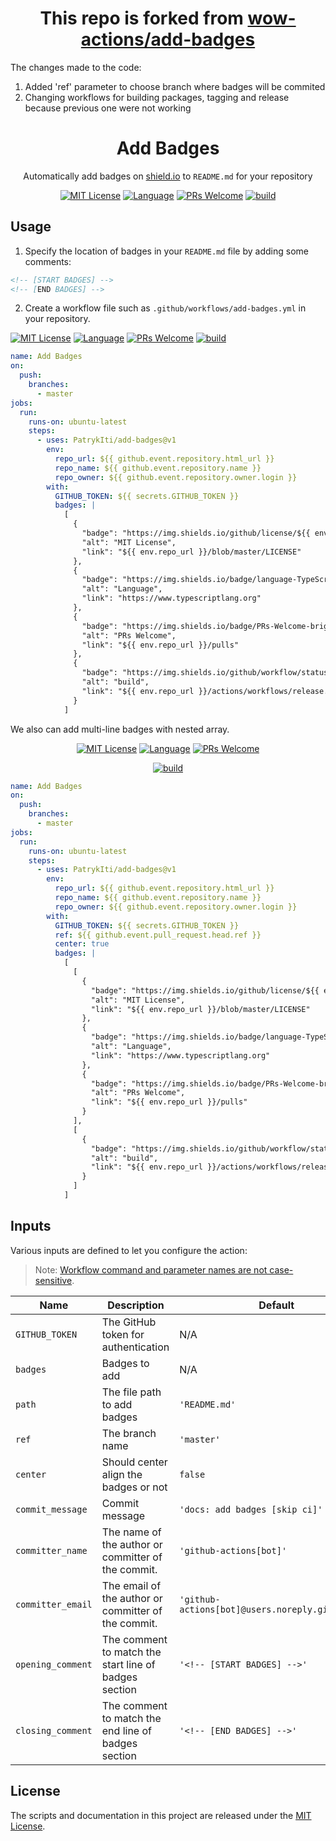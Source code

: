 <h1 align="center">This repo is forked from <a href="https://github.com/wow-actions/add-badges">wow-actions/add-badges</a></h1>
<p>The changes made to the code:<br />
  <ol>
    <li>Added 'ref' parameter to choose branch where badges will be commited</Li>
    <li>Changing workflows for building packages, tagging and release because previous one were not working</li>
  </ol>
</p>

<h1 align="center">Add Badges</h1>
<p align="center">
    Automatically add badges on <a href="https://shields.io">shield.io</a> to <code>README.md</code> for your repository
</p>

<!-- [START BADGES] -->
<!-- Please keep comment here to allow auto update -->
<p align="center">
  <a href="https://github.com/PatrykIti/add-badges/blob/master/LICENSE"><img src="https://img.shields.io/github/license/PatrykIti/add-badges?style=flat-square" alt="MIT License" /></a>
  <a href="https://www.typescriptlang.org"><img src="https://img.shields.io/badge/language-TypeScript-blue.svg?style=flat-square" alt="Language" /></a>
  <a href="https://github.com/PatrykIti/add-badges/pulls"><img src="https://img.shields.io/badge/PRs-Welcome-brightgreen.svg?style=flat-square" alt="PRs Welcome" /></a>
  <a href="https://github.com/PatrykIti/add-badges/actions/workflows/release.yml"><img src="https://img.shields.io/github/actions/workflow/status/PatrykIti/add-badges/release.yml?logo=github&style=flat-square" alt="build" /></a>
</p>
<!-- [END BADGES] -->

## Usage

1. Specify the location of badges in your `README.md` file by adding some comments:

```md
<!-- [START BADGES] -->
<!-- [END BADGES] -->
```

2. Create a workflow file such as `.github/workflows/add-badges.yml` in your repository.

<!-- [START BADGES 1] -->
<!-- Please keep comment here to allow auto update -->
[![MIT License](https://img.shields.io/github/license/PatrykIti/add-badges?style=flat-square)](https://github.com/PatrykIti/add-badges/blob/master/LICENSE)
[![Language](https://img.shields.io/badge/language-TypeScript-blue.svg?style=flat-square)](https://www.typescriptlang.org)
[![PRs Welcome](https://img.shields.io/badge/PRs-Welcome-brightgreen.svg?style=flat-square)](https://github.com/PatrykIti/add-badges/pulls)
[![build](https://img.shields.io/github/actions/workflow/status/PatrykIti/add-badges/release.yml?logo=github&style=flat-square)](https://github.com/PatrykIti/add-badges/actions/workflows/release.yml)
<!-- [END BADGES 1] -->

```yml
name: Add Badges
on:
  push:
    branches:
      - master
jobs:
  run:
    runs-on: ubuntu-latest
    steps:
      - uses: PatrykIti/add-badges@v1
        env:
          repo_url: ${{ github.event.repository.html_url }}
          repo_name: ${{ github.event.repository.name }}
          repo_owner: ${{ github.event.repository.owner.login }}
        with:
          GITHUB_TOKEN: ${{ secrets.GITHUB_TOKEN }}
          badges: |
            [
              {
                "badge": "https://img.shields.io/github/license/${{ env.repo_owner }}/${{ env.repo_name }}?style=flat-square",
                "alt": "MIT License",
                "link": "${{ env.repo_url }}/blob/master/LICENSE"
              },
              {
                "badge": "https://img.shields.io/badge/language-TypeScript-blue.svg?style=flat-square",
                "alt": "Language",
                "link": "https://www.typescriptlang.org"
              },
              {
                "badge": "https://img.shields.io/badge/PRs-Welcome-brightgreen.svg?style=flat-square",
                "alt": "PRs Welcome",
                "link": "${{ env.repo_url }}/pulls"
              },
              {
                "badge": "https://img.shields.io/github/workflow/status/${{ env.repo_owner }}/${{ env.repo_name }}/Release?logo=github&style=flat-square",
                "alt": "build",
                "link": "${{ env.repo_url }}/actions/workflows/release.yml"
              }
            ]
```

We also can add multi-line badges with nested array.

<!-- [START BADGES 2] -->
<!-- Please keep comment here to allow auto update -->
<p align="center">
  <a href="https://github.com/PatrykIti/add-badges/blob/master/LICENSE"><img src="https://img.shields.io/github/license/PatrykIti/add-badges?style=flat-square" alt="MIT License" /></a>
  <a href="https://www.typescriptlang.org"><img src="https://img.shields.io/badge/language-TypeScript-blue.svg?style=flat-square" alt="Language" /></a>
  <a href="https://github.com/PatrykIti/add-badges/pulls"><img src="https://img.shields.io/badge/PRs-Welcome-brightgreen.svg?style=flat-square" alt="PRs Welcome" /></a>
</p>

<p align="center">
  <a href="https://github.com/PatrykIti/add-badges/actions/workflows/release.yml"><img src="https://img.shields.io/github/actions/workflow/status/PatrykIti/add-badges/release.yml?logo=github&style=flat-square" alt="build" /></a>
</p>
<!-- [END BADGES 2] -->

```yml
name: Add Badges
on:
  push:
    branches:
      - master
jobs:
  run:
    runs-on: ubuntu-latest
    steps:
      - uses: PatrykIti/add-badges@v1
        env:
          repo_url: ${{ github.event.repository.html_url }}
          repo_name: ${{ github.event.repository.name }}
          repo_owner: ${{ github.event.repository.owner.login }}
        with:
          GITHUB_TOKEN: ${{ secrets.GITHUB_TOKEN }}
          ref: ${{ github.event.pull_request.head.ref }}
          center: true
          badges: |
            [
              [
                {
                  "badge": "https://img.shields.io/github/license/${{ env.repo_owner }}/${{ env.repo_name }}?style=flat-square",
                  "alt": "MIT License",
                  "link": "${{ env.repo_url }}/blob/master/LICENSE"
                },
                {
                  "badge": "https://img.shields.io/badge/language-TypeScript-blue.svg?style=flat-square",
                  "alt": "Language",
                  "link": "https://www.typescriptlang.org"
                },
                {
                  "badge": "https://img.shields.io/badge/PRs-Welcome-brightgreen.svg?style=flat-square",
                  "alt": "PRs Welcome",
                  "link": "${{ env.repo_url }}/pulls"
                }
              ],
              [
                {
                  "badge": "https://img.shields.io/github/workflow/status/${{ env.repo_owner }}/${{ env.repo_name }}/Release?logo=github&style=flat-square",
                  "alt": "build",
                  "link": "${{ env.repo_url }}/actions/workflows/release.yml"
                }
              ]
            ]
```

## Inputs

Various inputs are defined to let you configure the action:

> Note: [Workflow command and parameter names are not case-sensitive](https://docs.github.com/en/free-pro-team@latest/actions/reference/workflow-commands-for-github-actions#about-workflow-commands).

| Name              | Description                                           | Default                                          |
|-------------------|-------------------------------------------------------|--------------------------------------------------|
| `GITHUB_TOKEN`    | The GitHub token for authentication                   | N/A                                              |
| `badges`          | Badges to add                                         | N/A                                              |
| `path`            | The file path to add badges                           | `'README.md'`                                    |
| `ref`             | The branch name                                       | `'master'`                                       |
| `center`          | Should center align the badges or not                 | `false`                                          |
| `commit_message`  | Commit message                                        | `'docs: add badges [skip ci]'`                   |
| `committer_name`  | The name of the author or committer of the commit.    | `'github-actions[bot]'`                          |
| `committer_email` | The email of the author or committer of the commit.   | `'github-actions[bot]@users.noreply.github.com'` |
| `opening_comment` | The comment to match the start line of badges section | `'<!-- [START BADGES] -->'`                      |
| `closing_comment` | The comment to match the end line of badges section   | `'<!-- [END BADGES] -->'`                        |

## License

The scripts and documentation in this project are released under the [MIT License](LICENSE).
